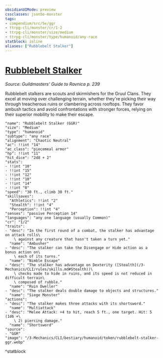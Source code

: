 ```yaml
---
obsidianUIMode: preview
cssclasses: json5e-monster
tags:
- compendium/src/5e/ggr
- ttrpg-cli/monster/cr/1-2
- ttrpg-cli/monster/size/medium
- ttrpg-cli/monster/type/humanoid/any-race
statblock: inline
aliases: ["Rubblebelt Stalker"]
---
```

# [Rubblebelt Stalker](3-Mechanics\CLI\bestiary\humanoid/rubblebelt-stalker-ggr.md)
*Source: Guildmasters' Guide to Ravnica p. 239*  

Rubblebelt stalkers are scouts and skirmishers for the Gruul Clans. They excel at moving over challenging terrain, whether they're picking their way through treacherous ruins or clambering across rooftops. They favor ambush tactics and avoid confrontations with stronger forces, relying on their superior mobility to make their escape.

```statblock
"name": "Rubblebelt Stalker (GGR)"
"size": "Medium"
"type": "humanoid"
"subtype": "any race"
"alignment": "Chaotic Neutral"
"ac": !!int "14"
"ac_class": "piecemeal armor"
"hp": !!int "11"
"hit_dice": "2d8 + 2"
"stats":
- !!int "10"
- !!int "15"
- !!int "12"
- !!int "10"
- !!int "14"
- !!int "8"
"speed": "30 ft., climb 30 ft."
"skillsaves":
  "Athletics": !!int "2"
  "Stealth": !!int "4"
  "Perception": !!int "4"
"senses": "passive Perception 14"
"languages": "any one language (usually Common)"
"cr": "1/2"
"traits":
- "desc": "In the first round of a combat, the stalker has advantage on attack rolls\
    \ against any creature that hasn't taken a turn yet."
  "name": "Ambusher"
- "desc": "The stalker can take the Disengage or Hide action as a bonus action on\
    \ each of its turns."
  "name": "Nimble Escape"
- "desc": "The stalker has advantage on Dexterity ([Stealth](/3-Mechanics/CLI/rules/skills.md#Stealth))\
    \ checks made to hide in ruins, and its speed is not reduced in difficult terrain\
    \ composed of rubble."
  "name": "Ruin Dweller"
- "desc": "The stalker deals double damage to objects and structures."
  "name": "Siege Monster"
"actions":
- "desc": "The stalker makes three attacks with its shortsword."
  "name": "Multiattack"
- "desc": "Melee Attack: +4 to hit, reach 5 ft., one target. Hit: 5 (1d6 +\
    \ 2) piercing damage."
  "name": "Shortsword"
"source":
- "GGR"
"image": "/3-Mechanics/CLI/bestiary/humanoid/token/rubblebelt-stalker-ggr.webp"
```
^statblock